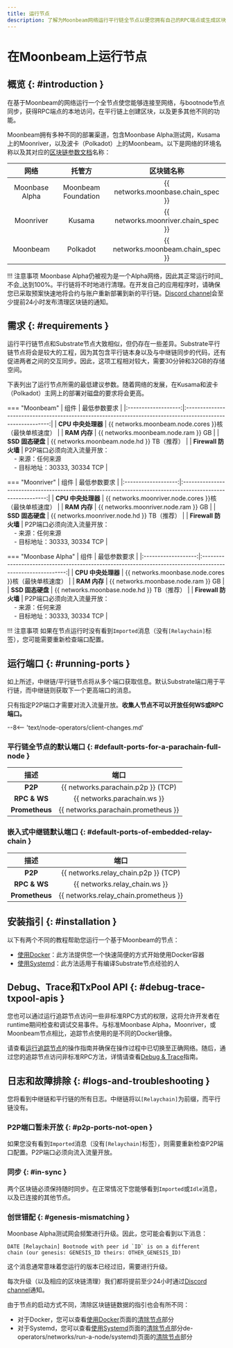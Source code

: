 ```yaml
---
title: 运行节点
description: 了解为Moonbeam网络运行平行链全节点以便您拥有自己的RPC端点或生成区块的所有必要细节。
---
```


# 在Moonbeam上运行节点

## 概览 {: #introduction }

在基于Moonbeam的网络运行一个全节点使您能够连接至网络，与bootnode节点同步，获得RPC端点的本地访问，在平行链上创建区块，以及更多其他不同的功能。

Moonbeam拥有多种不同的部署渠道，包含Moonbase Alpha测试网，Kusama上的Moonriver，以及波卡（Polkadot）上的Moonbeam。以下是网络的环境名称以及其对应的[区块链参数文档](https://substrate.dev/docs/en/knowledgebase/integrate/chain-spec)名称：

|      网络      |       托管方        |             区块链名称              |
|:--------------:|:-------------------:|:-----------------------------------:|
| Moonbase Alpha | Moonbeam Foundation | {{ networks.moonbase.chain_spec }}  |
|   Moonriver    |       Kusama        | {{ networks.moonriver.chain_spec }} |
|    Moonbeam    |      Polkadot       | {{ networks.moonbeam.chain_spec }}  |

!!! 注意事项
    Moonbase Alpha仍被视为是一个Alpha网络，因此其正常运行时间_不会_达到100%。平行链将不时地进行清理。在开发自己的应用程序时，请确保您已采取预案快速地将合约与账户重新部署到新的平行链。[Discord channel](https://discord.gg/PfpUATX)会至少提前24小时发布清理区块链的通知。

## 需求 {: #requirements }

运行平行链节点和Substrate节点大致相似，但仍存在一些差异。Substrate平行链节点将会是较大的工程，因为其包含平行链本身以及与中继链同步的代码，还有促进两者之间的交互同步。因此，这项工程相对较大，需要30分钟和32GB的存储空间。

下表列出了运行节点所需的最低建议参数。随着网络的发展，在Kusama和波卡（Polkadot）主网上的部署对磁盘的要求将会更高。

=== "Moonbeam"
    |        组件         |                                                最低参数要求                                                 |
    |:-------------------:|:-----------------------------------------------------------------------------------------------------------:|
    | **CPU 中央处理器**  |                            {{ networks.moonbeam.node.cores }}核（最快单核速度）                             |
    |    **RAM 内存**     |                                     {{ networks.moonbeam.node.ram }} GB                                     |
    |  **SSD 固态硬盘**   |                                 {{ networks.moonbeam.node.hd }} TB（推荐）                                  |
    | **Firewall 防火墙** | P2P端口必须向流入流量开放：<br>&nbsp; &nbsp; - 来源：任何来源<br>&nbsp; &nbsp; - 目标地址：30333, 30334 TCP |

=== "Moonriver"
    |        组件         |                                                最低参数要求                                                 |
    |:-------------------:|:-----------------------------------------------------------------------------------------------------------:|
    | **CPU 中央处理器**  |                            {{ networks.moonriver.node.cores }}核（最快单核速度）                            |
    |    **RAM 内存**     |                                    {{ networks.moonriver.node.ram }} GB                                     |
    |  **SSD 固态硬盘**   |                                 {{ networks.moonriver.node.hd }} TB（推荐）                                 |
    | **Firewall 防火墙** | P2P端口必须向流入流量开放：<br>&nbsp; &nbsp; - 来源：任何来源<br>&nbsp; &nbsp; - 目标地址：30333, 30334 TCP |

=== "Moonbase Alpha"
    |        组件         |                                                最低参数要求                                                 |
    |:-------------------:|:-----------------------------------------------------------------------------------------------------------:|
    | **CPU 中央处理器**  |                            {{ networks.moonbase.node.cores }}核（最快单核速度）                             |
    |    **RAM 内存**     |                                     {{ networks.moonbase.node.ram }} GB                                     |
    |  **SSD 固态硬盘**   |                                 {{ networks.moonbase.node.hd }} TB（推荐）                                  |
    | **Firewall 防火墙** | P2P端口必须向流入流量开放：<br>&nbsp; &nbsp; - 来源：任何来源<br>&nbsp; &nbsp; - 目标地址：30333, 30334 TCP |

!!! 注意事项
    如果在节点运行时没有看到`Imported`消息（没有`[Relaychain]`标签），您可能需要重新检查端口配置。

## 运行端口 {: #running-ports }

如上所述，中继链/平行链节点将从多个端口获取信息。默认Substrate端口用于平行链，而中继链则获取下一个更高端口的消息。

只有指定P2P端口才需要对流入流量开放。**收集人节点不可以开放任何WS或RPC端口。**

--8<-- 'text/node-operators/client-changes.md'

### 平行链全节点的默认端口 {: #default-ports-for-a-parachain-full-node }

|      描述      |                端口                 |
|:--------------:|:-----------------------------------:|
|    **P2P**     | {{ networks.parachain.p2p }} (TCP)  |
|  **RPC & WS**  |     {{ networks.parachain.ws }}     |
| **Prometheus** | {{ networks.parachain.prometheus }} |

### 嵌入式中继链默认端口 {: #default-ports-of-embedded-relay-chain }

|      描述      |                 端口                  |
|:--------------:|:-------------------------------------:|
|    **P2P**     | {{ networks.relay_chain.p2p }} (TCP)  |
|  **RPC & WS**  |     {{ networks.relay_chain.ws }}     |
| **Prometheus** | {{ networks.relay_chain.prometheus }} |

## 安装指引 {: #installation }

以下有两个不同的教程帮助您运行一个基于Moonbeam的节点：

- [使用Docker](/node-operators/networks/run-a-node/docker)：此方法提供您一个快速简便的方式开始使用Docker容器
- [使用Systemd](/node-operators/networks/run-a-node/systemd)：此方法适用于有编译Substrate节点经验的人

## Debug、Trace和TxPool API {: #debug-trace-txpool-apis }

您也可以通过运行追踪节点访问一些非标准RPC方式的权限，这将允许开发者在runtime期间检查和调试交易事件。与标准Moonbase Alpha，Moonriver，或Moonbeam节点相比，追踪节点使用的是不同的Docker镜像。

请查看[运行追踪节点](/builders/build/eth-api/debug-trace)的操作指南并确保在操作过程中已切换至正确网络。随后，通过您的追踪节点访问非标准RPC方法，详情请查看[Debug & Trace](/builders/tools/debug-trace)指南。

## 日志和故障排除 {: #logs-and-troubleshooting }

您将看到中继链和平行链的所有日志。中继链将以`[Relaychain]`为前缀，而平行链没有。

### P2P端口暂未开放 {: #p2p-ports-not-open }

如果您没有看到`Imported`消息（没有`[Relaychain]`标签），则需要重新检查P2P端口配置。P2P端口必须向流入流量开放。

### 同步 {: #in-sync }

两个区块链必须保持随时同步。在正常情况下您能够看到`Imported`或`Idle`消息，以及已连接的其他节点。

### 创世错配 {: #genesis-mismatching }

Moonbase Alpha测试网会频繁进行升级。因此，您可能会看到以下消息：

```text
DATE [Relaychain] Bootnode with peer id `ID` is on a different
chain (our genesis: GENESIS_ID theirs: OTHER_GENESIS_ID)
```

这个消息通常意味着您运行的版本已经过旧，需要进行升级。

每次升级（以及相应的区块链清理）我们都将提前至少24小时通过[Discord channel](https://discord.gg/PfpUATX)通知。

由于节点的启动方式不同，清除区块链链数据的指引也会有所不同：

  - 对于Docker，您可以查看[使用Docker](/node-operators/networks/run-a-node/docker)页面的[清除节点](/node-operators/networks/run-a-node/docker/#purge-your-node)部分
  - 对于Systemd，您可以查看[使用Systemd](/node-operators/networks/run-a-node/systemd)页面的[清除节点](/node-operators/networks/run-a-node/systemd/#purge-your-node)部分de-operators/networks/run-a-node/systemd)页面的[清除节点](/node-operators/networks/run-a-node/systemd/#purge-your-node)部分